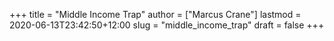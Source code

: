 +++
title = "Middle Income Trap"
author = ["Marcus Crane"]
lastmod = 2020-06-13T23:42:50+12:00
slug = "middle_income_trap"
draft = false
+++

